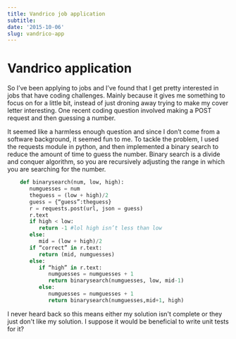 ```yaml
---
title: Vandrico job application
subtitle: 
date: '2015-10-06'
slug: vandrico-app
---
```


# Vandrico application

So I’ve been applying to jobs and I’ve found that I get pretty interested in
jobs that have coding challenges. Mainly because it gives me something to
focus on for a little bit, instead of just droning away trying to make my
cover letter interesting. One recent coding question involved making a POST
request and then guessing a number.

It seemed like a harmless enough question and since I don’t come from a
software background, it seemed fun to me. To tackle the problem, I used the
requests module in python, and then implemented a binary search to reduce the
amount of time to guess the number. Binary search is a divide and conquer
algorithm, so you are recursively adjusting the range in which you are
searching for the number.

```python
    def binarysearch(num, low, high):
       numguesses = num 
       theguess = (low + high)/2
       guess = {“guess”:theguess}
       r = requests.post(url, json = guess)
       r.text
       if high < low:
          return -1 #lol high isn’t less than low
       else:
          mid = (low + high)/2
       if “correct” in r.text:
          return (mid, numguesses)
       else:
          if “high” in r.text:
             numguesses = numguesses + 1
             return binarysearch(numguesses, low, mid-1)
          else:
             numguesses = numguesses + 1
             return binarysearch(numguesses,mid+1, high)
```

I never heard back so this means either my solution isn't complete or they
just don't like my solution. I suppose it would be beneficial to write unit
tests for it?